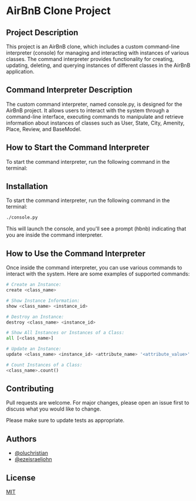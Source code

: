 # AirBnB Clone Project

## Project Description

This project is an AirBnB clone, which includes a custom command-line interpreter (console) for managing and interacting with instances of various classes. The command interpreter provides functionality for creating, updating, deleting, and querying instances of different classes in the AirBnB application.

## Command Interpreter Description

The custom command interpreter, named console.py, is designed for the AirBnB project. It allows users to interact with the system through a command-line interface, executing commands to manipulate and retrieve information about instances of classes such as User, State, City, Amenity, Place, Review, and BaseModel.

## How to Start the Command Interpreter
To start the command interpreter, run the following command in the terminal:

## Installation

To start the command interpreter, run the following command in the terminal:

```bash
./console.py
```

This will launch the console, and you'll see a prompt (hbnb) indicating that you are inside the command interpreter.

## How to Use the Command Interpreter
Once inside the command interpreter, you can use various commands to interact with the system. Here are some examples of supported commands:

```python
# Create an Instance:
create <class_name>

# Show Instance Information:
show <class_name> <instance_id>

# Destroy an Instance:
destroy <class_name> <instance_id>

# Show All Instances or Instances of a Class:
all [<class_name>]

# Update an Instance:
update <class_name> <instance_id> <attribute_name> '<attribute_value>'

# Count Instances of a Class:
<class_name>.count()
```

## Contributing

Pull requests are welcome. For major changes, please open an issue first
to discuss what you would like to change.

Please make sure to update tests as appropriate.

## Authors

- [@oluchristian](https://www.github.com/oluchristian)
- [@ezeisraeljohn](https://github.com/ezeisraeljohn)

## License

[MIT](https://choosealicense.com/licenses/mit/)